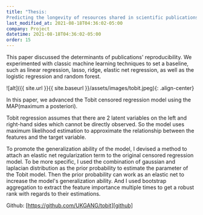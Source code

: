 ```yaml
---
title: "Thesis: 
Predicting the longevity of resources shared in scientific publications"
last_modified_at: 2021-08-18T04:36:02-05:00
company: Project
datetime: 2021-08-18T04:36:02-05:00
order: 15
---
```


This paper discussed the determinants of publications' reproducibility. We experimented with classic machine learning techniques to set a baseline, such as linear regression, lasso, ridge, elastic net regression, as well as the logistic regression and random forest.  

![alt]({{ site.url }}{{ site.baseurl }}/assets/images/tobit.jpeg){: .align-center}

In this paper, we advanced the Tobit censored regression model using the MAP(maximum a posteriori). 

Tobit regression assumes that there are 2 latent variables on the left and right-hand sides which cannot be directly observed. So the model uses maximum likelihood estimation to approximate the relationship between the features and the target variable. 

To promote the generalization ability of the model, I devised a method to attach an elastic net regularization term to the original censored regression model. To be more specific, I used the combination of gaussian and laplacian distribution as the prior probability to estimate the parameter of the Tobit model. Then the prior probability can work as an elastic net to increase the model's generalization ability. And I used bootstrap aggregation to extract the feature importance multiple times to get a robust rank with regards to their estimations.

Github: [https://github.com/UKGANG/tobit][github]

[github]: https://github.com/UKGANG/tobit